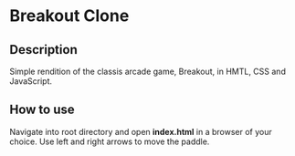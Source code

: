 # Breakout Clone

## Description
Simple rendition of the classis arcade game, Breakout, in HMTL, CSS and JavaScript.

## How to use
Navigate into root directory and open **index.html** in a browser of your choice.
Use left and right arrows to move the paddle.
